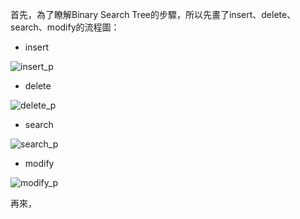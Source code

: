 首先，為了瞭解Binary Search Tree的步驟，所以先畫了insert、delete、search、modify的流程圖：

* insert

![insert_p]()

* delete

![delete_p]()

* search

![search_p]()

* modify

![modify_p]()

再來，
